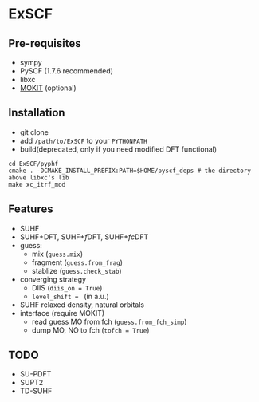 # ExSCF
## Pre-requisites
* sympy
* PySCF (1.7.6 recommended)
* libxc
* [MOKIT](https://gitlab.com/jxzou/mokit) (optional)

## Installation
* git clone
* add `/path/to/ExSCF` to your `PYTHONPATH`
* build(deprecated, only if you need modified DFT functional)
```
cd ExSCF/pyphf
cmake . -DCMAKE_INSTALL_PREFIX:PATH=$HOME/pyscf_deps # the directory above libxc's lib
make xc_itrf_mod
```

## Features
* SUHF
* SUHF+DFT, SUHF+*f*DFT, SUHF+*fc*DFT
* guess: 
  + mix (`guess.mix`)
  + fragment (`guess.from_frag`)
  + stablize (`guess.check_stab`)
* converging strategy
  + DIIS (`diis_on = True`)
  + `level_shift = ` (in a.u.)
* SUHF relaxed density, natural orbitals
* interface (require MOKIT)
  + read guess MO from fch (`guess.from_fch_simp`)
  + dump MO, NO to fch (`tofch = True`)

## TODO
* SU-PDFT
* SUPT2
* TD-SUHF
